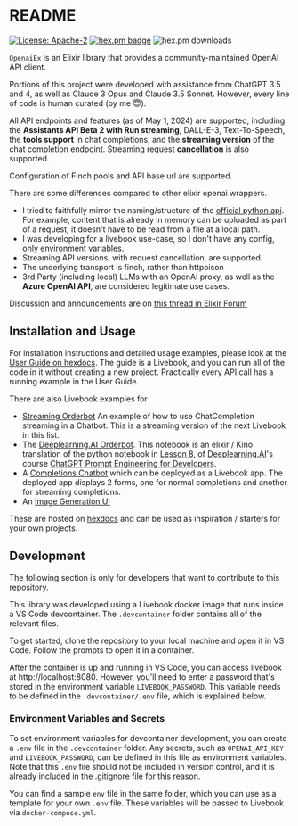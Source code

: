 # README
[![License: Apache-2](https://img.shields.io/badge/License-Apache2-yellow.svg)](https://opensource.org/license/apache-2-0/)
[![hex.pm badge](https://img.shields.io/hexpm/v/openai_ex.svg)](https://hex.pm/packages/openai_ex)
![hex.pm downloads](https://img.shields.io/hexpm/dw/openai_ex)

`OpenaiEx` is an Elixir library that provides a community-maintained OpenAI API client.

Portions of this project were developed with assistance from ChatGPT 3.5 and 4, as well as Claude 3 Opus and Claude 3.5 Sonnet. However, every line of code is human curated (by me 😇).

All API endpoints and features (as of May 1, 2024) are supported, including the **Assistants API Beta 2 with Run streaming**, DALL-E-3, Text-To-Speech, the **tools support** in chat completions, and the **streaming version** of the chat completion endpoint. Streaming request **cancellation** is also supported.

Configuration of Finch pools and API base url are supported.

There are some differences compared to other elixir openai wrappers.

* I tried to faithfully mirror the naming/structure of the [official python api](https://github.com/openai/openai-python). For example, content that is already in memory can be uploaded as part of a request, it doesn't have to be read from a file at a local path.
* I was developing for a livebook use-case, so I don't have any config, only environment variables.
* Streaming API versions, with request cancellation, are supported.
* The underlying transport is finch, rather than httpoison
* 3rd Party (including local) LLMs with an OpenAI proxy, as well as the **Azure OpenAI API**, are considered legitimate use cases.

Discussion and announcements are on [this thread in Elixir Forum](https://elixirforum.com/t/openai-ex-openai-api-client-library/)

## Installation and Usage

For installation instructions and detailed usage examples, please look at the [User Guide on hexdocs](https://hexdocs.pm/openai_ex/userguide.html). The guide is a Livebook, and you can run all of the code in it without creating a new project. Practically every API call has a running example in the User Guide.

There are also Livebook examples for
* [Streaming Orderbot](https://hexdocs.pm/openai_ex/streaming_orderbot.html) An example of how to use ChatCompletion streaming in a Chatbot. This is a streaming version of the next Livebook in this list.
* The [Deeplearning.AI Orderbot](https://hexdocs.pm/openai_ex/dlai_orderbot.html). This notebook is an elixir / Kino translation of the python notebook in [Lesson 8](https://learn.deeplearning.ai/chatgpt-prompt-eng/lesson/8/chatbot), of [Deeplearning.AI](https://www.deeplearning.ai/)'s course [ChatGPT Prompt Engineering for Developers](https://www.deeplearning.ai/short-courses/chatgpt-prompt-engineering-for-developers/).
* A [Completions Chatbot](https://hexdocs.pm/openai_ex/completions.html) which can be deployed as a Livebook app. The deployed app displays 2 forms, one for normal completions and another for streaming completions.
* An [Image Generation UI](https://hexdocs.pm/openai_ex/images.html)

These are hosted on [hexdocs](https://hexdocs.pm/openai_ex) and can be used as inspiration / starters for your own projects.

## Development

The following section is only for developers that want to contribute to this repository.

This library was developed using a Livebook docker image that runs inside a VS Code devcontainer. The `.devcontainer` folder contains all of the relevant files.

To get started, clone the repository to your local machine and open it in VS Code. Follow the prompts to open it in a container.

After the container is up and running in VS Code, you can access livebook at http://localhost:8080. However, you'll need to enter a password that's stored in the environment variable `LIVEBOOK_PASSWORD`. This variable needs to be defined in the `.devcontainer/.env` file, which is explained below.

### Environment Variables and Secrets

To set environment variables for devcontainer development, you can create a `.env` file in the `.devcontainer` folder. Any secrets, such as `OPENAI_API_KEY` and `LIVEBOOK_PASSWORD`, can be defined in this file as environment variables. Note that this `.env` file should not be included in version control, and it is already included in the .gitignore file for this reason.

You can find a sample `env` file in the same folder, which you can use as a template for your own `.env` file. These variables will be passed to Livebook via `docker-compose.yml`.
